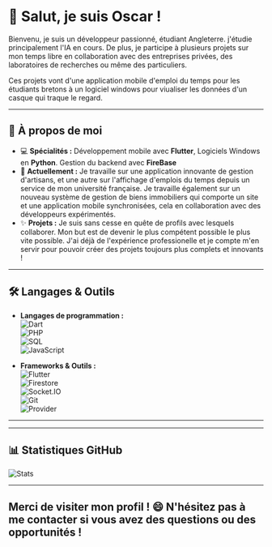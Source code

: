 
# 👋 Salut, je suis Oscar !

Bienvenu, je suis un développeur passionné, étudiant Angleterre. j'étudie principalement l'IA en cours. De plus, je participe à plusieurs projets sur mon temps libre en collaboration avec des entreprises privées, des laboratoires de recherches ou même des particuliers. 

Ces projets vont d'une application mobile d'emploi du temps pour les étudiants bretons à un logiciel windows pour viualiser les données d'un casque qui traque le regard.  

---

## 🚀 À propos de moi

- 💻 **Spécialités :** Développement mobile avec **Flutter**, Logiciels Windows en **Python**. Gestion du backend avec **FireBase** 
- 🎯 **Actuellement :** Je travaille sur une application innovante de gestion d'artisans, et une autre sur l'affichage d'emplois du temps depuis un service de mon université française. Je travaille également sur un nouveau système de gestion de biens immobiliers qui comporte un site et une application mobile synchronisées, cela en collaboration avec des développeurs expérimentés. 
- ✨ **Projets :** Je suis sans cesse en quête de profils avec lesquels collaborer. Mon but est de devenir le plus compétent possible le plus vite possible. J'ai déjà de l'expérience professionelle et je compte m'en servir pour pouvoir créer des projets toujours plus complets et innovants ! 

---

## 🛠️ Langages & Outils

- **Langages de programmation :**  
  ![Dart](https://img.shields.io/badge/Dart-0175C2?style=for-the-badge&logo=dart&logoColor=white)  
  ![PHP](https://img.shields.io/badge/PHP-777BB4?style=for-the-badge&logo=php&logoColor=white)  
  ![SQL](https://img.shields.io/badge/SQL-4479A1?style=for-the-badge&logo=sql&logoColor=white)  
  ![JavaScript](https://img.shields.io/badge/JavaScript-323330?style=for-the-badge&logo=javascript&logoColor=F7DF1E)

- **Frameworks & Outils :**  
  ![Flutter](https://img.shields.io/badge/Flutter-02569B?style=for-the-badge&logo=flutter&logoColor=white)  
  ![Firestore](https://img.shields.io/badge/Firestore-ffca28?style=for-the-badge&logo=firebase&logoColor=black)  
  ![Socket.IO](https://img.shields.io/badge/Socket.IO-010101?style=for-the-badge&logo=socket.io&logoColor=white)  
  ![Git](https://img.shields.io/badge/Git-F05032?style=for-the-badge&logo=git&logoColor=white)  
  ![Provider](https://img.shields.io/badge/Provider-FFD500?style=for-the-badge&logo=flutter&logoColor=black)

---
---

## 📊 Statistiques GitHub

![Stats](https://github-readme-stats.vercel.app/api?username=tonnomgithub&show_icons=true&theme=radical)

---

Merci de visiter mon profil ! 😄 N'hésitez pas à me contacter si vous avez des questions ou des opportunités !
---
